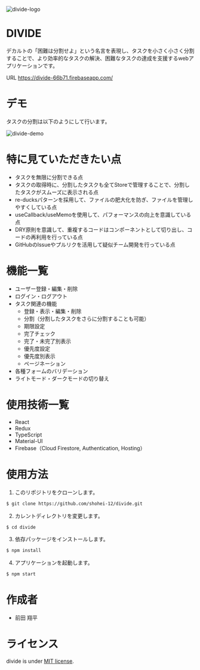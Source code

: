 ![divide-logo](https://user-images.githubusercontent.com/65577006/97853532-8feecd00-1d3b-11eb-9878-35cd7edd6bb5.png)

# DIVIDE

デカルトの「困難は分割せよ」という名言を表現し、タスクを小さく小さく分割することで、より効率的なタスクの解決、困難なタスクの達成を支援するwebアプリケーションです。

URL <https://divide-66b71.firebaseapp.com/>

# デモ

タスクの分割は以下のようにして行います。

![divide-demo](https://user-images.githubusercontent.com/65577006/97847617-41d5cb80-1d33-11eb-97fa-e0b157ef1d39.gif)

# 特に見ていただきたい点

- タスクを無限に分割できる点
- タスクの取得時に、分割したタスクも全てStoreで管理することで、分割したタスクがスムーズに表示される点
- re-ducksパターンを採用して、ファイルの肥大化を防ぎ、ファイルを管理しやすくしている点
- useCallback/useMemoを使用して、パフォーマンスの向上を意識している点
- DRY原則を意識して、重複するコードはコンポーネントとして切り出し、コードの再利用を行っている点
- GitHubのIssueやプルリクを活用して疑似チーム開発を行っている点

# 機能一覧

- ユーザー登録・編集・削除
- ログイン・ログアウト
- タスク関連の機能
  - 登録・表示・編集・削除
  - 分割（分割したタスクをさらに分割することも可能）
  - 期限設定
  - 完了チェック
  - 完了・未完了別表示
  - 優先度設定
  - 優先度別表示
  - ページネーション
- 各種フォームのバリデーション
- ライトモード・ダークモードの切り替え

# 使用技術一覧

- React
- Redux
- TypeScript
- Material-UI
- Firebase（Cloud Firestore, Authentication, Hosting）

# 使用方法

1. このリポジトリをクローンします。

```bash
$ git clone https://github.com/shohei-12/divide.git
```

2. カレントディレクトリを変更します。

```bash
$ cd divide
```

3. 依存パッケージをインストールします。

```bash
$ npm install
```

4. アプリケーションを起動します。

```bash
$ npm start
```

# 作成者

- 前田 翔平

# ライセンス

divide is under [MIT license](https://en.wikipedia.org/wiki/MIT_License).

